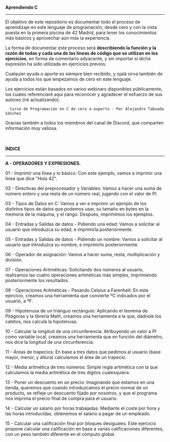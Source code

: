 **Aprendiendo C**

___________________________________________________________________________________________________________________________________

El objetivo de este repositorio es documentar todo el proceso de aprendizaje en este lenguaje de programación, desde cero y con la vista puesta en la primera piscina de 42 Madrid, para tener los conocimientos más básicos y aprovechar aún más la experiencia.

La forma de documentar este proceso será **describiendo la función y la razón de todas y cada una de las líneas de código que se utilizan en los ejercicios**, en forma de comentario adyacente, y sin importar si dicha expresión ha sido utilizada en ejercicios previos.

Cualquier ayuda o aporte es siempre bien recibido, y ojalá sirva también de ayuda a todos los que empezamos de cero en este lenguaje.

Los ejercicios están basados en varios webinars disponibles públicamente, los cuales referenciaré aquí para reconocer y agradecer el esfuerzo de sus autores (iré actualizando):

      Curso de Programación en C de cero a experto - Por Alejandro Taboada Sánchez
      
Gracias también a todos los miembros del canal de Discord, que comparten información muy valiosa.
</br>
</br>
</br>

**ÍNDICE**
___________________________________________________________________________________________________________________________________

**A - OPERADORES Y EXPRESIONES.**

01 - Imprimir una línea y lo básico: Con este ejemplo, vamos a imprimir una línea que dice "Hola 42".

02 - Directivas del preprocesador y Variables: Vamos a hacer una suma de número entero y una resta de un número real, jugando con el valor de PI.

03 - Tipos de Datos en C: Vamos a ver e imprimir un ejemplo de los distintos tipos de datos que podemos usar, su tamaño en bytes en la memoria de la máquina, y el rango. Después, imprimimos los ejemplos.

04 - Entradas y Salidas de datos - Pidiendo una edad: Vamos a solicitar al usuario que introduzca su edad, e imprimirla posteriormente.

05 - Entradas y Salidas de datos - Pidiendo un nombre: Vamos a solicitar al usuario que introduzca su nombre, e imprimirlo posteriormente.

06 - Operador de asignación: Vamos a hacer suma, resta, multiplicación y división.

07 - Operaciones Aritméticas: Solicitando dos números al usuario, realizamos las cuatro operaciones aritméticas más simples, imprimiendo posteriormente los resultados.

08 - Operaciones Aritméticas - Pasando Celsius a Farenheit: En este ejercicio, creamos una herramienta que convierte ºC indicados por el usuario, a ºF.

09 - Hipotenusa de un triánguo rectángulo: Aplicando el teorema de Pitágoras y la librería Math, creamos una herramienta a la que, dádnole los catetos, nos calcula la hipotenusa.

10 - Calcular la longitud de una circunferencia: Atribuyendo un valor a PI como variable local, creamos una herramienta que en función del diámetro, nos dice la longitud de una circunferencia.

11 - Áreas de trapecios: En base a tres datos que pedimos al usuario (base mayor, menor, y altura) calculamos el área de un trapecio.

12 - Media aritmética de tres números: Simple regla aritmética con la que calculamos la media aritmética de tres dígitos cualesquiera.

13 - Poner un descuento en un precio: Imaginando que estamos en una tienda, queremos que cuando introduzcamos el precio normal de un producto, se refleje un descuento fijado por nosotros, y que el programa nos imprima el precio final de compra para el usuario.

14 - Calcular un salario por horas trabajadas: Mediante el coste por hora y las horas introducidas, obtenemos el salario a pagar de un empleado.

15 - Calcular una calificación final por bloques desiguales: Este ejercicio propone calcular una calificación en base a varias calificaciones diferentes, con un peso también diferente en el cómputo global.
